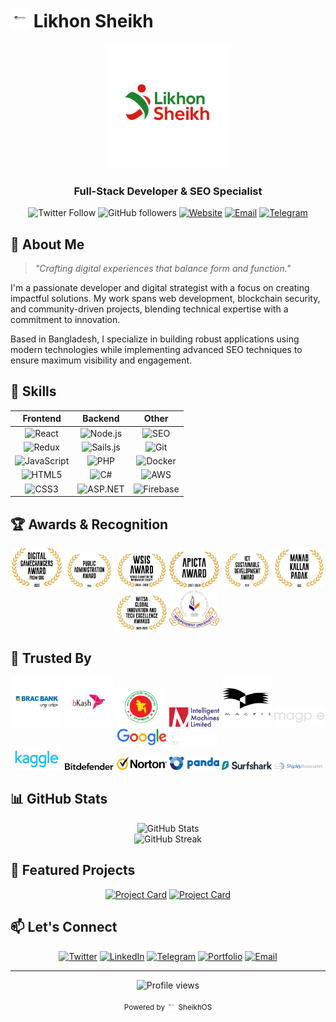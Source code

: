 # <img src="SheikhOS.svg.svg" width="30"> Likhon Sheikh

<div align="center">
  <img src="LikhonSheikh.svg" alt="Likhon Sheikh" width="200">
  
  ### Full-Stack Developer & SEO Specialist

  ![Twitter Follow](https://img.shields.io/twitter/follow/likhon_shk?style=for-the-badge&logo=twitter&color=1DA1F2&logoColor=white)
  ![GitHub followers](https://img.shields.io/github/followers/likhonsheikhofficial?style=for-the-badge&logo=github&color=181717)
  [![Website](https://img.shields.io/badge/Portfolio-Visit%20Site-orange?style=for-the-badge&logo=google-chrome&logoColor=white)](https://yourwebsite.com)
  [![Email](https://img.shields.io/badge/Email-Contact-red?style=for-the-badge&logo=gmail&logoColor=white)](mailto:your-email@example.com)
  [![Telegram](https://img.shields.io/badge/Telegram-Message-blue?style=for-the-badge&logo=telegram&logoColor=white)](https://t.me/yourusername)
</div>

## 💫 About Me

> *"Crafting digital experiences that balance form and function."*

I'm a passionate developer and digital strategist with a focus on creating impactful solutions. My work spans web development, blockchain security, and community-driven projects, blending technical expertise with a commitment to innovation.

Based in Bangladesh, I specialize in building robust applications using modern technologies while implementing advanced SEO techniques to ensure maximum visibility and engagement.

## 🚀 Skills

<div align="center">

| Frontend | Backend | Other |
|:--------:|:-------:|:-----:|
| ![React](https://img.shields.io/badge/-React-61DAFB?style=flat-square&logo=react&logoColor=black) | ![Node.js](https://img.shields.io/badge/-Node.js-339933?style=flat-square&logo=node.js&logoColor=white) | ![SEO](https://img.shields.io/badge/-SEO-4285F4?style=flat-square&logo=google&logoColor=white) |
| ![Redux](https://img.shields.io/badge/-Redux-764ABC?style=flat-square&logo=redux&logoColor=white) | ![Sails.js](https://img.shields.io/badge/-Sails.js-0072C6?style=flat-square&logo=sails.js&logoColor=white) | ![Git](https://img.shields.io/badge/-Git-F05032?style=flat-square&logo=git&logoColor=white) |
| ![JavaScript](https://img.shields.io/badge/-JavaScript-F7DF1E?style=flat-square&logo=javascript&logoColor=black) | ![PHP](https://img.shields.io/badge/-PHP-777BB4?style=flat-square&logo=php&logoColor=white) | ![Docker](https://img.shields.io/badge/-Docker-2496ED?style=flat-square&logo=docker&logoColor=white) |
| ![HTML5](https://img.shields.io/badge/-HTML5-E34F26?style=flat-square&logo=html5&logoColor=white) | ![C#](https://img.shields.io/badge/-C%23-239120?style=flat-square&logo=c-sharp&logoColor=white) | ![AWS](https://img.shields.io/badge/-AWS-232F3E?style=flat-square&logo=amazon-aws&logoColor=white) |
| ![CSS3](https://img.shields.io/badge/-CSS3-1572B6?style=flat-square&logo=css3&logoColor=white) | ![ASP.NET](https://img.shields.io/badge/-ASP.NET-512BD4?style=flat-square&logo=.net&logoColor=white) | ![Firebase](https://img.shields.io/badge/-Firebase-FFCA28?style=flat-square&logo=firebase&logoColor=black) |

</div>

## 🏆 Awards & Recognition

<div align="center">
  <img src="SDG-Digital-GameChangers-Award-v2.png" alt="SDG Digital GameChangers Award" width="80" />
  <img src="public-administration-award-v2.png" alt="Public Administration Award" width="80" />
  <img src="wisis-award-v2.png" alt="WSIS Award" width="80" />
  <img src="apicta-v2.png" alt="APICTA Award" width="80" />
  <img src="ict-sustainable-v2.png" alt="ICT Sustainable Award" width="80" />
  <img src="Manab-Kallan-Padak-v2.png" alt="Manab Kallan Padak" width="80" />
  <img src="witsa-v2-2048x1410.png" alt="WITSA Award" width="80" />
  <img src="iub_v2.png" alt="IUB Award" width="80" />
</div>

## 🤝 Trusted By

<div align="center">
  <img src="BRAC-Bank.webp" alt="BRAC Bank" width="80" />
  <img src="Bkash (1).webp" alt="Bkash" width="80" />
  <img src="Development-associates-logo-for-website-11.png" alt="Development Associates" width="80" />
  <img src="IML_logo (1).png" alt="IML" width="80" />
  <img src="magpie-logo-png-transparent.png" alt="Magpie" width="80" />
  <img src="btmlogo.png" alt="BTM" width="80" />
  <img src="google_v3.png" alt="Google" width="80" />
  <img src="a2i-Logoset-100px.png" alt="a2i" width="80" />
</div>

<div align="center">
  <img src="kaggle.png" alt="Kaggle" width="80" />
  <img src="bitdefender_antivirusguide-logo.svg" alt="Bitdefender" width="80" />
  <img src="norton_antivirusguide-logo.svg" alt="Norton" width="80" />
  <img src="panda_antivirusguide-logo.svg" alt="Panda" width="80" />
  <img src="surfshark-antivirus_antivirusguide-logo.svg" alt="Surfshark" width="80" />
  <img src="659d8cf9e1fe4d70c313c46d_shipley logo.png" alt="Shipley" width="80" />
</div>

## 📊 GitHub Stats

<div align="center">
  <img src="https://github-readme-stats.vercel.app/api?username=likhonsheikhofficial&show_icons=true&theme=radical" alt="GitHub Stats" />
  <br />
  <img src="https://github-readme-streak-stats.herokuapp.com/?user=likhonsheikhofficial&theme=radical" alt="GitHub Streak" />
</div>

## 🌟 Featured Projects

<div align="center">

[![Project Card](https://github-readme-stats.vercel.app/api/pin/?username=likhonsheikhofficial&repo=project-name&theme=radical)](https://github.com/likhonsheikhofficial/project-name)
[![Project Card](https://github-readme-stats.vercel.app/api/pin/?username=likhonsheikhofficial&repo=another-project&theme=radical)](https://github.com/likhonsheikhofficial/another-project)

</div>

## 📫 Let's Connect

<div align="center">
  
[![Twitter](https://img.shields.io/badge/-Twitter-1DA1F2?style=for-the-badge&logo=twitter&logoColor=white)](https://twitter.com/likhon_shk)
[![LinkedIn](https://img.shields.io/badge/-LinkedIn-0A66C2?style=for-the-badge&logo=linkedin&logoColor=white)](https://linkedin.com/in/yourusername)
[![Telegram](https://img.shields.io/badge/-Telegram-26A5E4?style=for-the-badge&logo=telegram&logoColor=white)](https://t.me/yourusername)
[![Portfolio](https://img.shields.io/badge/-Portfolio-FF5722?style=for-the-badge&logo=google-chrome&logoColor=white)](https://yourwebsite.com)
[![Email](https://img.shields.io/badge/-Email-EA4335?style=for-the-badge&logo=gmail&logoColor=white)](mailto:your-email@example.com)

</div>

---

<div align="center">
  <img src="https://komarev.com/ghpvc/?username=likhonsheikhofficial&style=flat-square&color=blueviolet" alt="Profile views" />
  
  <sub>Powered by <img src="SheikhOS.svg.svg" width="15"> SheikhOS</sub>
</div>
